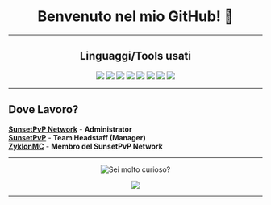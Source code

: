 <h1 align="center">Benvenuto nel mio GitHub! 👋 </h1>

<hr>
  <h2 align="center">Linguaggi/Tools usati</h2>
  
  <p align="center">
    <a>
      <img src="https://img.shields.io/badge/Java-ED8B00?style=for-the-badge&logo=kotlin&logoColor=white" />
      <img src="https://img.shields.io/badge/Html5-FF3300?style=for-the-badge&logo=html5&logoColor=white" />
      <img src="https://img.shields.io/badge/Css-CC33FF?style=for-the-badge&logo=css3&logoColor=white" />
      <img src="https://img.shields.io/badge/JavaScript-FFFF00?style=for-the-badge&logo=javascript&logoColor=white" />
      <img src="https://img.shields.io/badge/Discord.js-3333cc?style=for-the-badge&logo=discord&logoColor=white" />
      <img src="https://img.shields.io/badge/MongoDB-161616?style=for-the-badge&logo=mysql&logoColor=white" />
      <img src="https://img.shields.io/badge/MariaDB-4EA94B?style=for-the-badge&logo=mariadb&logoColor=white" />
      <img src="https://img.shields.io/badge/Node.js-43853D?style=for-the-badge&logo=node.js&logoColor=white" />
    </a>
  </p>
</hr>

<hr>
  <h2> Dove Lavoro? </h2>
</hr>

[**SunsetPvP Network**](https://github.com/SunsetPvPNetwork) - **Administrator**
<br>
[**SunsetPvP**](https://discord.sunsetpvp.it) - **Team Headstaff (Manager)**
<br>
[**ZyklonMC**](https://discord.zyklonmc.it) - **Membro del SunsetPvP Network**
<br>


<hr>
  <p align="center"><img src="https://github-readme-stats.vercel.app/api/top-langs/?username=Ryneit&theme=gruvbox" alt="Sei molto curioso?" /></p>
  <p align="center"><img src="https://discord.c99.nl/widget/theme-2/1088118628416749568.png"/> </p>
<hr>
